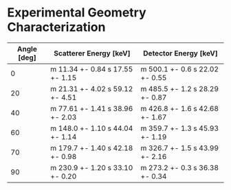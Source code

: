 # Experimental Geometry Characterization

| Angle [deg] | Scatterer Energy [keV]          | Detector Energy [keV]         |
| ----------- | ------------------------------- | ------------------------------- |
| 0           | m 11.34 +- 0.84 s 17.55 +- 1.15 | m 500.1 +- 0.6 s 22.02 +- 0.55  |
| 20          | m 21.31 +- 4.02 s 59.12 +- 4.51 | m 485.5 +- 1.2 s 28.29 +- 0.87  |
| 40          | m 77.61 +- 1.41 s 38.96 +- 2.03 | m 426.8 +- 1.6 s 42.68 +- 1.67  |
| 60          | m 148.0 +- 1.10 s 44.04 +- 1.14 | m 359.7 +- 1.3 s 45.93 +- 1.19  |
| 70          | m 179.7 +- 1.40 s 42.18 +- 0.98 | m 326.7 +- 1.5 s 43.99 +- 2.16  |
| 90          | m 230.9 +- 1.20 s 33.10 +- 0.20 | m 273.2 +- 0.3 s 36.38 +- 0.34  |
